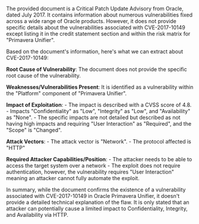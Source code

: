 The provided document is a Critical Patch Update Advisory from Oracle, dated July 2017. It contains information about numerous vulnerabilities fixed across a wide range of Oracle products. However, it does not provide specific details about the vulnerabilities associated with CVE-2017-10149 except listing it in the credit statement section and within the risk matrix for "Primavera Unifier".

Based on the document's information, here's what we can extract about CVE-2017-10149:

**Root Cause of Vulnerability**: The document does not provide the specific root cause of the vulnerability.

**Weaknesses/Vulnerabilities Present**: It is identified as a vulnerability within the "Platform" component of "Primavera Unifier".

**Impact of Exploitation**:
    -  The impact is described with a CVSS score of 4.8.
    -   Impacts "Confidentiality" as "Low", "Integrity" as "Low", and "Availability" as "None".
    -   The specific impacts are not detailed but described as not having high impacts and requiring "User Interaction" as "Required", and the "Scope" is "Changed".

**Attack Vectors**:
    -   The attack vector is "Network".
    -   The protocol affected is "HTTP"

**Required Attacker Capabilities/Position**:
    -   The attacker needs to be able to access the target system over a network
    -   The exploit does not require authentication, however, the vulnerability requires "User Interaction" meaning an attacker cannot fully automate the exploit.

In summary, while the document confirms the existence of a vulnerability associated with CVE-2017-10149 in Oracle Primavera Unifier, it doesn't provide a detailed technical explanation of the flaw. It is only stated that an attacker can potentially cause a limited impact to Confidentiality, Integrity, and Availability via HTTP.